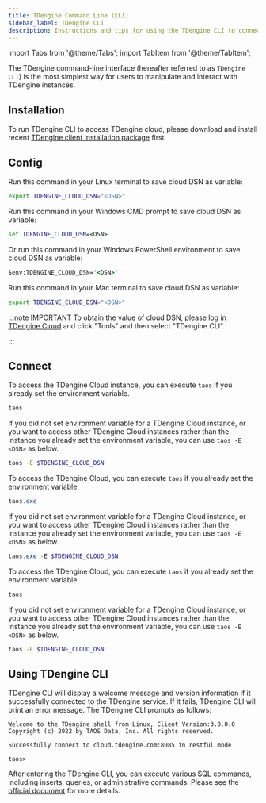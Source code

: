 ```yaml
---
title: TDengine Command Line (CLI)
sidebar_label: TDengine CLI
description: Instructions and tips for using the TDengine CLI to connect TDengine Cloud
---
```


<!-- exclude -->
import Tabs from '@theme/Tabs';
import TabItem from '@theme/TabItem';

<!-- exclude-end -->

The TDengine command-line interface (hereafter referred to as `TDengine CLI`) is the most simplest way for users to manipulate and interact with TDengine instances.

## Installation

To run TDengine CLI to access TDengine cloud, please download and install recent [TDengine client installation package](https://docs.tdengine.com/releases/tdengine/) first.

## Config

<Tabs defaultValue="linux" groupId="sys">
<TabItem value="linux" label="Config on Linux">

Run this command in your Linux terminal to save cloud DSN as variable:

```bash
export TDENGINE_CLOUD_DSN="<DSN>"
```

</TabItem>
<TabItem value="windows" label="Config on Windows (beta)" groupId="sys">

Run this command in your Windows CMD prompt to save cloud DSN as variable:

```cmd
set TDENGINE_CLOUD_DSN=<DSN>
```

Or run this command in your Windows PowerShell environment to save cloud DSN as variable:

```cmd
$env:TDENGINE_CLOUD_DSN='<DSN>'
```

</TabItem>
<TabItem value="mac" label="Config on Mac (beta)" groupId="sys">

Run this command in your Mac terminal to save cloud DSN as variable:

```bash
export TDENGINE_CLOUD_DSN="<DSN>"
```

</TabItem>
</Tabs>

<!-- exclude -->
:::note IMPORTANT
To obtain the value of cloud DSN, please log in [TDengine Cloud](https://cloud.tdengine.com) and click "Tools" and then select "TDengine CLI".

:::
<!-- exclude-end -->

## Connect

<Tabs defaultValue="linux" groupId="sys">
<TabItem value="linux" label="Connect on Linux">

To access the TDengine Cloud instance, you can execute `taos` if you already set the environment variable.

```bash
taos
```

If you did not set environment variable for a TDengine Cloud instance, or you want to access other TDengine Cloud instances rather than the instance you already set the environment variable, you can use `taos -E <DSN>` as below.

```bash
taos -E $TDENGINE_CLOUD_DSN
```

</TabItem>
<TabItem value="windows" label="Connect on Windows (beta)">

To access the TDengine Cloud, you can execute `taos` if you already set the environment variable.

```powershell
taos.exe
```

If you did not set environment variable for a TDengine Cloud instance, or you want to access other TDengine Cloud instances rather than the instance you already set the environment variable, you can use `taos -E <DSN>` as below.

```powershell
taos.exe -E $TDENGINE_CLOUD_DSN
```

</TabItem>
<TabItem value="mac" label="Connect on Mac (beta)">

To access the TDengine Cloud, you can execute `taos` if you already set the environment variable.

```bash
taos
```

If you did not set environment variable for a TDengine Cloud instance, or you want to access other TDengine Cloud instances rather than the instance you already set the environment variable, you can use `taos -E <DSN>` as below.

```bash
taos -E $TDENGINE_CLOUD_DSN
```

</TabItem>
</Tabs>

## Using TDengine CLI

TDengine CLI will display a welcome message and version information if it successfully connected to the TDengine service. If it fails, TDengine CLI will print an error message. The TDengine CLI prompts as follows:

```text
Welcome to the TDengine shell from Linux, Client Version:3.0.0.0
Copyright (c) 2022 by TAOS Data, Inc. All rights reserved.

Successfully connect to cloud.tdengine.com:8085 in restful mode

taos>
```

After entering the TDengine CLI, you can execute various SQL commands, including inserts, queries, or administrative commands. Please see the [official document](https://docs.tdengine.com/reference/taos-shell/#execute-sql-script-file) for more details.
